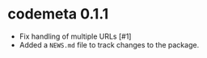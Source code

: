 # codemeta 0.1.1

* Fix handling of multiple URLs [#1]
* Added a `NEWS.md` file to track changes to the package.
